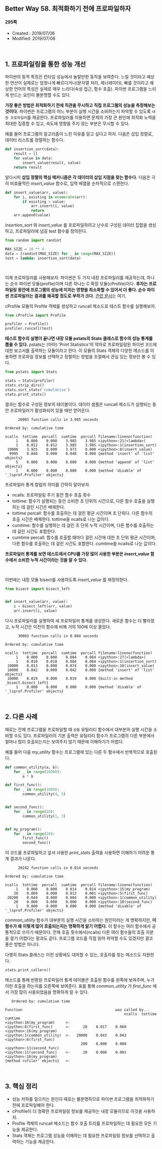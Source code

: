 ## Better Way 58. 최적화하기 전에 프로파일하자

#### 295쪽

* Created : 2019/07/06
* Modified: 2019/07/06

<br>

## 1. 프로파일링을 통한 성능 개선

파이썬의 동적 특징은 런타임 성능에서 놀랄만한 동작을 보여준다. 느릴 것이라고 예상한 연산이 실제로는 엄청나게 빠르다거나(문자열 처리, 제너레이터), 빠를 것이라고 예상한 언어의 특성은 실제로 매우 느리다(속성 접근, 함수 호출). 파이썬 프로그램을 느리게 만드는 요인이 불분명할 수도 있다.  

**가장 좋은 방법은 최적화하기 전에 직관을 무시하고 직접 프로그램의 성능을 측정해보는 것이다.** 파이썬은 프로그램의 어느 부분이 실행 시간을 소비하는지 파악할 수 있도록 `내장 프로파일러`를 제공한다. 프로파일러를 이용하면 문제의 가장 큰 원인에 최적화 노력을 최대한 집중할 수 있고, 속도에 영향을 주지 않는 부분은 무시할 수 있다.

예를 들어 프로그램의 알고리즘이 느린 이유를 알고 싶다고 하자. 다음은 삽입 정렬로, 데이터 리스트를 정렬하는 함수다.

```python
def insertion_sort(data):
    result = []
    for value in data:
        insert_value(result, value)
    return result
```

알다시피 **삽입 정렬의 핵심 메커니즘은 각 데이터의 삽입 지점을 찾는 함수다.** 다음은 극히 비효율적인 *insert\_value* 함수로, 입력 배열을 순차적으로 스캔한다.

```python
def insert_value(arr, value):
    for i, existing in enumerate(arr):
        if existing > value:
            arr.insert(i, value)
            return
    arr.append(value)
```

*insertion\_sort* 와 *insert\_value* 를 프로파일하려고 난수로 구성된 데이터 집합을 생성하고, 프로파일러에 넘길 test 함수를 정의한다.

```python
from random import randint

MAX_SIZE = 10 ** 4
data = [randint(MAX_SIZE) for _ in range(MAX_SIZE)]
test = lambda: insertion_sort(data)
```

<br>

이제 프로파일러를 사용해보자. 파이썬은 두 가지 내장 프로파일러를 제공하는데, 하나는 순수 파이썬 모듈(profile)이며 다른 하나는 C 확장 모듈(cProfile)이다. **후자는 프로파일링 동안에 프로그램의 성능에 미치는 영향을 최소화할 수 있어서 더 좋다. 순수 파이썬 프로파일러는 결과를 왜곡할 정도로 부하가 크다.** [관련 문서](https://docs.python.org/3/library/profile.html)는 여기.

cProfile 모듈의 Profile 객체를 생성하고 runcall 메소드로 테스트 함수를 실행해보자.

```python
from cProfile import Profile

profiler = Profile()
profiler.runcall(test)
```

**테스트 함수의 실행이 끝나면 내장 모듈 pstats의 Stats 클래스로 함수의 성능 통계를 뽑을 수 있다.** pstats는 (아마) 'Print Statistics'의 약자로 프로파일링된 파이썬 코드에 대한 보고서를 출력하는 모듈이라고 한다. 이 모듈의 Stats 객체의 다양한 메소드를 이용하면 프로파일 정보를 선택하고 정렬하는 방법을 조절해서 관심 있는 정보만 볼 수 있다.

```python
from pstats import Stats

stats = Stats(profiler)
stats.strip_dirs()
stats.sort_stats('cumulative')
stats.print_stats()
```

결과는 함수로 구성된 정보의 테이블이다. 데이터 샘플은 runcall 메소드가 실행되는 동안 프로파일러가 활성화되어 있을 때만 얻어온다.

```
      20003 function calls in 3.985 seconds

Ordered by: cumulative time

ncalls  tottime  percall  cumtime  percall filename:lineno(function)
     1    0.000    0.000    3.985    3.985 <ipython>:21(<lambda>)
     1    0.012    0.012    3.985    3.985 <ipython>:1(insertion_sort)
 10000    3.925    0.000    3.973    0.000 <ipython>:8(insert_value)
  9995    0.048    0.000    0.048    0.000 {method 'insert' of 'list' objects}
     5    0.000    0.000    0.000    0.000 {method 'append' of 'list' objects}
     1    0.000    0.000    0.000    0.000 {method 'disable' of '_lsprof.Profiler' objects}
```

프로파일러 통계 칼럼의 의미를 간략히 알아보자.

* ncalls: 프로파일링 주기 동안 함수 호출 횟수
* tottime: 함수가 실행되는 동안 소비한 초 단위의 시간으로, 다른 함수 호출을 실행하는 데 걸린 시간은 배제한다.
* tottime percall: 함수를 호출하는 데 걸린 평균 시간이며 초 단위다. 다른 함수의 호출 시간은 배제한다. tottime을 ncalls로 나눈 값이다.
* cumtime: 함수를 실행하는 데 걸린 초 단위 누적 시간이며, 다른 함수를 호출하는 데 걸린 시간도 포함한다.
* cumtime percall: 함수를 호출할 때마다 걸린 시간에 대한 초 단위 평균 시간이며, 다른 함수를 호출하는 데 걸린 시간도 포함한다. cumtime을 ncalls로 나눈 값이다.

**프로파일러 통계를 보면 테스트에서 CPU를 가장 많이 사용한 부분은 *insert\_value* 함수에서 소비한 누적 시간이라는 것을 알 수 있다.**

<br>

이번에는 내장 모듈 bisect를 사용하도록 *insert\_value* 를 재정의한다.

```python
from bisect import bisect_left


def insert_value(arr, value):
    i = bisect_left(arr, value)
    arr.insert(i, value)
```

다시 프로파일러를 실행하여 새 프로파일러 통계를 생성한다. 새로운 함수는 더 빨라졌고, 누적 시간은 이전의 함수에 비해 거의 100배 이상 줄었다.


```
      30003 function calls in 0.084 seconds

Ordered by: cumulative time

ncalls  tottime  percall  cumtime  percall filename:lineno(function)
     1    0.000    0.000    0.084    0.084 <ipython>:27(<lambda>)
     1    0.010    0.010    0.084    0.084 <ipython>:1(insertion_sort)
 10000    0.013    0.000    0.074    0.000 <ipython>:10(insert_value)
 10000    0.042    0.000    0.042    0.000 {method 'insert' of 'list' objects}
 10000    0.019    0.000    0.019    0.000 {built-in method _bisect.bisect_left}
     1    0.000    0.000    0.000    0.000 {method 'disable' of '_lsprof.Profiler' objects}
```


<Br>

## 2. 다른 사례

때로는 전체 프로그램을 프로파일할 때 `공통` 유틸리티 함수에서 대부분의 실행 시간을 소비할 수도 있다. 프로파일러의 기본 출력은 유틸리티 함수가 프로그램의 다른 부분에서 얼마나 많이 호출되는지는 보여주지 않기 때문에 이해하기가 어렵다.

예를 들어 다음 *my\_utility* 함수는 프로그램에 있는 다른 두 함수에서 반복적으로 호출된다.


```python
def common_utility(a, b):
    for _ in range(10000):
        a * b

def first_func():
    for _ in range(1000):
        common_utility(4, 5)


def second_func():
    for _ in range(10):
        common_utility(1, 3)


def my_program():
    for _ in range(20):
        first_func()
        second_func()
```

이 코드를 프로파일하고 앞서 사용한 *print\_stats* 출력을 사용하면 이해하기 어려운 통계 결과가 나온다.


```
      20242 function calls in 0.014 seconds

Ordered by: cumulative time

ncalls  tottime  percall  cumtime  percall filename:lineno(function)
     1    0.000    0.000    0.014    0.014 <ipython>:15(my_program)
    20    0.009    0.000    0.013    0.001 <ipython>:5(first_func)
 20200    0.044    0.000    0.004    0.000 <ipython>:1(common_utility)
    20    0.000    0.000    0.000    0.000 <ipython>:10(second_func)
     1    0.000    0.000    0.000    0.000 {method 'disable' of '_lsprof.Profiler' objects}
```

*common\_utility* 함수가 대부분의 실행 시간을 소비하는 원인이라는 게 명확하지만, **이 함수가 왜 이렇게 많이 호출되는지는 명확하게 알기 어렵다.** 이 함수는 여러 함수에서 공통적으로 쓰이기 때문이다. 전체 호출 횟수에서(ncalls) 다른 여러 함수들의 호출 지분을 알기 어렵다는 말과도 같다. 프로그램 코드를 직접 읽어 파악할 수도 있겠지만 결코 좋은 방법은 아니다.  

다행히 Stats 클래스는 이런 상황에도 대처할 수 있는, 호출자를 찾는 메소드도 지원한다.


```python
stats.print_callers()
```

메소드를 통해 반환된 프로파일러 통계 테이블은 호출된 함수를 왼쪽에 보여주며, 누가 이런 호출을 하는지를 오른쪽에 보여준다. 표를 통해 *common\_utility* 가 *first\_func* 에서 가장 많이 사용되었음을 명확하게 알 수 있다.


```
   Ordered by: cumulative time

Function                                           was called by...
                                                       ncalls  tottime  cumtime
<ipython:16(my_program)     <- 
<ipython:6(first_func)      <-      20    0.017    0.060  <ipython>:16(my_program)
<ipython:1(common_utility)  <-   20000    0.043    0.043  <ipython>:6(first_func)
                                   200    0.000    0.000  <ipython>:11(second_func)
<ipython:11(second_func)    <-      20    0.000    0.001  <ipython>:16(my_program)
{method rofiler' objects}   <- 
```

<br>

## 3. 핵심 정리

* 성능 저하를 일으키는 원인이 때로는 불분명하므로 파이썬 프로그램을 최적화하기 전에 프로파일해야 한다.
* cProfile이 더 정확한 프로파일링 정보를 제공하는 내장 모듈이므로 이것을 사용하자.
* Profile 객체의 runcall 메소드는 함수 호출 트리를 프로파일하는 데 필요한 모든 기능을 제공한다.
* Stats 객체는 프로그램 성능을 이해하는 데 필요한 프로파일링 정보를 선택하고 출력하는 기능을 제공한다.
